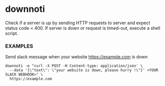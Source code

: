 # downnoti

Check if a server is up by sending HTTP requests to server and expect status code < 400.
If server is down or request is timed-out, execute a shell script.

### EXAMPLES

Send slack message when your website https://example.com is down

```
downnoti -e "curl -X POST -H Content-type: application/json' \
  --data '{\"text\": \"your website is down, please hurry !\"}' <YOUR SLACK WEBHOOK>" \
  https://example.com
```

